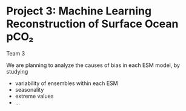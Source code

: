 # **Project 3: Machine Learning Reconstruction of Surface Ocean pCO₂**

Team 3

We are planning to analyze the causes of bias in each ESM model, by studying
- variability of ensembles within each ESM
- seasonality
- extreme values
- ...
<!--
This project reproduces and extends portions of the analysis presented by Gloege et al. (2020) and Heimdal et al. (2024), using machine learning to reconstruct surface ocean partial pressure of CO₂ (pCO₂) and evaluate reconstruction performance under sparse observational coverage.

The notebook implements a **pCO₂-Residual** approach with an **XGBoost** model to improve upon standard pCO₂ reconstructions by isolating and removing the temperature-driven signal prior to machine learning regression. It also evaluates performance using data from the **Large Ensemble Testbed (LET)**.


## **Folder Structure**

To reduce complexity in the main notebook, several helper functions and figures are modularized into the `lib/` directory. You may modify these as needed for your project.

```bash
Project3/
├── lib/                       # Helper scripts
│   ├── __init__.py
│   ├── bias_figure2.py        # Code for bias calculation and visualization
│   ├── corr_figure3.py        # Code for correlation calculation and visualization
│   ├── residual_utils.py      # Prepares data for ML, tools for dataset splitting, model evaluation, and saving files.
│   └── visualization.py       # Custom plotting class SpatialMap2 for creating high-quality spatial visualizations with colorbars and map features using Cartopy and Matplotlib.
├── notebooks/
│   └── Project3_Starter.ipynb # Main notebook containing full analysis & data story
|   ├── leappersistent_file_management.ipynb # check the size of files and clean up
|   ├── Project3_Data.ipynb  # Used for preprocessing data, if more than the 20 preprocessed ESM members are required. 
```

 ## **Objective**

This project aims to:
1. Implement an **XGBoost-based pCO₂-Residual reconstruction**.
2. Evaluate reconstruction accuracy using **bias and correlation metrics**.
3. Compare reconstructions against gridded output from the **Large Ensemble Testbed (LET)**.



## **References**

- **Gloege et al. (2020)**  
  *Quantifying Errors in Observationally Based Estimates of Ocean Carbon Sink Variability.*  
  [DOI: 10.1029/2020GB006788](https://doi.org/10.1029/2020GB006788)

- **Bennington et al. (2022)**
  *Explicit Physical Knowledge in Machine Learning for Ocean Carbon Flux Reconstruction: The pCO2-Residual Method*
   [DOI: 10.1029/2021ms002960](https://agupubs.onlinelibrary.wiley.com/doi/full/10.1029/2021MS002960)

- **Heimdal et al. (2024)**  
  *Assessing improvements in global ocean pCO₂ machine learning reconstructions with Southern Ocean autonomous sampling.*  
  [DOI: 10.5194/bg-21-2159-2024](https://doi.org/10.5194/bg-21-2159-2024)


## **Contributions and Collaboration**

We encourage collaborative version control using GitHub. If working in a team, please follow contribution guidelines (e.g., commit messages, branches).

You may find [this GitHub tutorial](https://github.com/leap-stc/LEAPCourse-Climate-Pred-Challenges/blob/main/Tutorials/Github-Tutorial.md) helpful for getting started.

-->
